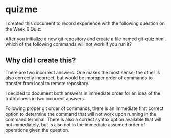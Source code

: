 # quizme

I created this document to record experience with the following question on the Week 6 Quiz:

After you initialize a new git repository and create a file named git-quiz.html, which of the following commands will not work if you run it?

## Why did I create this? 

There are two incorrect answers. One makes the most sense; the other is also correctly incorrect, but would be improper order of commands to transfer from local to remote repository. 

I decided to document both answers in immediate order for an idea of the truthfulness in two incorrect answers.

Following proper git order of commands, there is an immediate first correct option to determine the command that will not work upon running in the command terminal. There is also a correct syntax option available that will not immediately, but is also not in the immediate assumed order of operations given the question.


